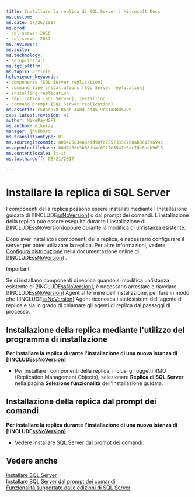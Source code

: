 ```yaml
---
title: Installare la replica di SQL Server | Microsoft Docs
ms.custom: 
ms.date: 07/26/2017
ms.prod:
- sql-server-2016
- sql-server-2017
ms.reviewer: 
ms.suite: 
ms.technology:
- setup-install
ms.tgt_pltfrm: 
ms.topic: article
helpviewer_keywords:
- components [SQL Server replication]
- command line installations [SQL Server replication]
- installing replication
- replication [SQL Server], installing
- command prompt [SQL Server replication]
ms.assetid: c50ad078-060b-4a8d-ad45-9e31a8d85729
caps.latest.revision: 41
author: MikeRayMSFT
ms.author: mikeray
manager: jhubbard
ms.translationtype: HT
ms.sourcegitcommit: 80642503480add90fc75573338760ab86139694c
ms.openlocfilehash: b0d7d68e3b63dbaf6977e3541d5ac7de8adb9d18
ms.contentlocale: it-it
ms.lasthandoff: 08/21/2017

---
```

# <a name="install-sql-server-replication"></a>Installare la replica di SQL Server
I componenti della replica possono essere installati mediante l'Installazione guidata di [!INCLUDE[ssNoVersion](../../includes/ssnoversion-md.md)] o dal prompt dei comandi. L'installazione della replica può essere eseguita durante l'installazione di [!INCLUDE[ssNoVersion](../../includes/ssnoversion-md.md)]oppure durante la modifica di un'istanza esistente.  
  
Dopo aver installato i componenti della replica, è necessario configurare il server per poter utilizzare la replica. Per altre informazioni, vedere [Configura distribuzione](../../relational-databases/replication/configure-distribution.md) nella documentazione online di [!INCLUDE[ssNoVersion](../../includes/ssnoversion-md.md)] .  
  
>[!IMPORTANT]  
>Se si installano componenti di replica quando si modifica un'istanza esistente di [!INCLUDE[ssNoVersion](../../includes/ssnoversion-md.md)], è necessario arrestare e riavviare [!INCLUDE[ssNoVersion](../../includes/ssnoversion-md.md)] Agent al termine dell'installazione, per fare in modo che [!INCLUDE[ssNoVersion](../../includes/ssnoversion-md.md)] Agent riconosca i sottosistemi dell'agente di replica e sia in grado di chiamare gli agenti di replica dai passaggi di processo.  
  
## <a name="installing-replication-by-using-setup"></a>Installazione della replica mediante l'utilizzo del programma di installazione  
**Per installare la replica durante l'installazione di una nuova istanza di [!INCLUDE[ssNoVersion](../../includes/ssnoversion-md.md)]**  
  
- Per installare i componenti della replica, inclusi gli oggetti RMO (Replication Management Objects), selezionare **Replica di SQL Server** nella pagina **Selezione funzionalità** dell'Installazione guidata.  
  
## <a name="installing-replication-from-the-command-prompt"></a>Installazione della replica dal prompt dei comandi  
 **Per installare la replica durante l'installazione di una nuova istanza di [!INCLUDE[ssNoVersion](../../includes/ssnoversion-md.md)]**  
  
- Vedere [Installare SQL Server dal prompt dei comandi](../../database-engine/install-windows/install-sql-server-2016-from-the-command-prompt.md).  
  
## <a name="see-also"></a>Vedere anche  
 [Installare SQL Server](../../database-engine/install-windows/install-sql-server.md)   
 [Installare SQL Server dal prompt dei comandi](../../database-engine/install-windows/install-sql-server-2016-from-the-command-prompt.md)   
 [Funzionalità supportate dalle edizioni di SQL Server](../../sql-server/editions-and-components-of-sql-server-2017.md)  
  
  

